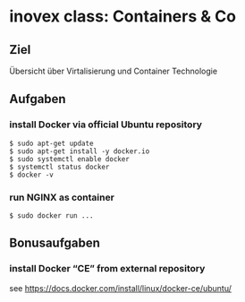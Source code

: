 # inovex class: Containers & Co

## Ziel

Übersicht über Virtalisierung und Container Technologie

## Aufgaben

### install Docker via official Ubuntu repository
```
$ sudo apt-get update
$ sudo apt-get install -y docker.io
$ sudo systemctl enable docker
$ systemctl status docker
$ docker -v
```

### run NGINX as container
```
$ sudo docker run ...
```


## Bonusaufgaben

### install Docker “CE” from external repository

see https://docs.docker.com/install/linux/docker-ce/ubuntu/

